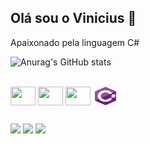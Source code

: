 ## Olá sou o Vinicius 👋
Apaixonado pela linguagem C#

![Anurag's GitHub stats](https://github-readme-stats.vercel.app/api?username=lonezin&theme=dark&show_icons=true)
<div style="display: inline_block"><br>

  <img align="center"  height="30" width="40" src="https://cdn.jsdelivr.net/gh/devicons/devicon@latest/icons/dot-net/dot-net-plain-wordmark.svg" />          
  <img align="center"  height="30" width="40" img src="https://cdn.jsdelivr.net/gh/devicons/devicon@latest/icons/git/git-original.svg" />
  <img align="center"  height="30" width="40" src="https://cdn.jsdelivr.net/gh/devicons/devicon@latest/icons/rider/rider-original.svg" />       
  <img align="center"  height="30" width="40" src="https://raw.githubusercontent.com/devicons/devicon/master/icons/csharp/csharp-original.svg">
</div>
  
  ##
 
<div> 
  <a href="https://instagram.com/vini_.morais target="_blank"><img src="https://img.shields.io/badge/-Instagram-%23E4405F?style=for-the-badge&logo=instagram&logoColor=white" target="_blank"></a>
  <a href = "mailto:vinidev.morais@gmail.com"><img src="https://img.shields.io/badge/-Gmail-%23333?style=for-the-badge&logo=gmail&logoColor=white" target="_blank"></a>
  <a href="https://www.linkedin.com/in/vinicius-morais-990636305" target="_blank"><img src="https://img.shields.io/badge/-LinkedIn-%230077B5?style=for-the-badge&logo=linkedin&logoColor=white" target="_blank"></a> 
  
</div>
